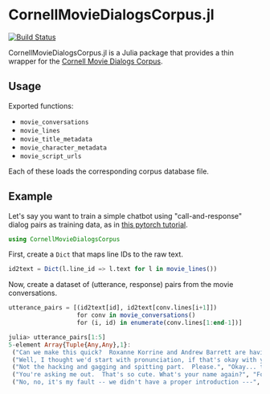 # CornellMovieDialogsCorpus.jl

[![Build Status](https://travis-ci.org/dellison/CornellMovieDialogsCorpus.jl.svg?branch=master)](https://travis-ci.org/dellison/CornellMovieDialogsCorpus.jl)


CornellMovieDialogsCorpus.jl is a Julia package that provides a thin wrapper for the [Cornell Movie Dialogs Corpus](https://www.cs.cornell.edu/~cristian/Cornell_Movie-Dialogs_Corpus.html).

## Usage

Exported functions:

* `movie_conversations`
* `movie_lines`
* `movie_title_metadata`
* `movie_character_metadata`
* `movie_script_urls`

Each of these loads the corresponding corpus database file.

## Example

Let's say you want to train a simple chatbot using "call-and-response" dialog pairs as training data, as in [this pytorch tutorial](https://pytorch.org/tutorials/beginner/chatbot_tutorial.html).

```julia
using CornellMovieDialogsCorpus
```

First, create a `Dict` that maps line IDs to the raw text.

```julia
id2text = Dict(l.line_id => l.text for l in movie_lines())
```

Now, create a dataset of (utterance, response) pairs from the movie conversations.

```julia
utterance_pairs = [(id2text[id], id2text[conv.lines[i+1]])
                   for conv in movie_conversations()
                   for (i, id) in enumerate(conv.lines[1:end-1])]
```

```julia
julia> utterance_pairs[1:5]
5-element Array{Tuple{Any,Any},1}:
 ("Can we make this quick?  Roxanne Korrine and Andrew Barrett are having an incredibly horrendous public break- up on the quad.  Again.", "Well, I thought we'd start with pronunciation, if that's okay with you.")
 ("Well, I thought we'd start with pronunciation, if that's okay with you.", "Not the hacking and gagging and spitting part.  Please.")
 ("Not the hacking and gagging and spitting part.  Please.", "Okay... then how 'bout we try out some French cuisine.  Saturday?  Night?")
 ("You're asking me out.  That's so cute. What's your name again?", "Forget it.")
 ("No, no, it's my fault -- we didn't have a proper introduction ---", "Cameron.")
```
